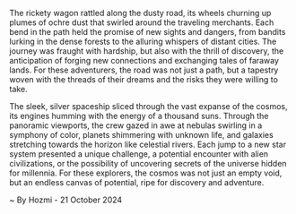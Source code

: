 
The rickety wagon rattled along the dusty road, its wheels churning up plumes of ochre dust that swirled around the traveling merchants. Each bend in the path held the promise of new sights and dangers, from bandits lurking in the dense forests to the alluring whispers of distant cities. The journey was fraught with hardship, but also with the thrill of discovery, the anticipation of forging new connections and exchanging tales of faraway lands. For these adventurers, the road was not just a path, but a tapestry woven with the threads of their dreams and the risks they were willing to take. 

The sleek, silver spaceship sliced through the vast expanse of the cosmos, its engines humming with the energy of a thousand suns. Through the panoramic viewports, the crew gazed in awe at nebulas swirling in a symphony of color, planets shimmering with unknown life, and galaxies stretching towards the horizon like celestial rivers. Each jump to a new star system presented a unique challenge, a potential encounter with alien civilizations, or the possibility of uncovering secrets of the universe hidden for millennia. For these explorers, the cosmos was not just an empty void, but an endless canvas of potential, ripe for discovery and adventure. 

~ By Hozmi - 21 October 2024

